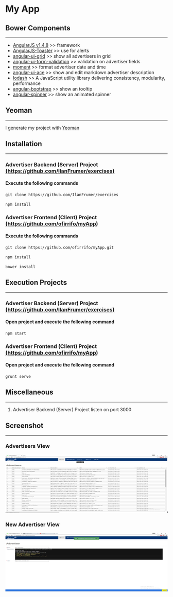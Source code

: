 # My App

## Bower Components
 ---
 
 * [AngularJS v1.4.8](https://angularjs.org/) >> framework
 * [AngularJS-Toaster](https://github.com/jirikavi/AngularJS-Toaster) >> use for alerts
 * [angular-ui-grid](http://ui-grid.info/) >> show all advertisers in grid
 * [angular-ui-form-validation](https://github.com/nelsonomuto/angular-ui-form-validation) >> validation on advertiser fields
 * [moment](http://momentjs.com/) >> format advertiser date and time
 * [angular-ui-ace](http://angular-ui.github.io/ui-ace/) >> show and edit markdown advertiser description
 * [lodash](https://lodash.com/) >> A JavaScript utility library delivering consistency, modularity, performance
 * [angular-bootstrap](https://angular-ui.github.io/bootstrap/) >> show an tooltip
 * [angular-spinner](https://github.com/urish/angular-spinner) >> show an  animated spinner
 
## Yeoman
 ---
 
 I generate my project with [Yeoman](http://yeoman.io/)


## Installation 
---

### Advertiser Backend (Server) Project [(https://github.com/IlanFrumer/exercises)](https://github.com/IlanFrumer/exercises)

#### Execute the following commands

```
git clone https://github.com/IlanFrumer/exercises
```

```
npm install
```

### Advertiser Frontend (Client) Project [(https://github.com/ofirrifo/myApp)](https://github.com/ofirrifo/myApp)

#### Execute the following commands

```
git clone https://github.com/ofirrifo/myApp.git
```

```
npm install
```

```
bower install
```

## Execution Projects
---

### Advertiser Backend (Server) Project [(https://github.com/IlanFrumer/exercises)](https://github.com/IlanFrumer/exercises)

#### Open project and execute the following command

```
npm start
```

### Advertiser Frontend (Client) Project [(https://github.com/ofirrifo/myApp)](https://github.com/ofirrifo/myApp)

#### Open project and execute the following command

```
grunt serve
```

## Miscellaneous
---

1. Advertiser Backend (Server) Project listen on port 3000


## Screenshot
---

### Advertisers View

![Advertisers View](https://github.com/ofirrifo/myApp/blob/master/screenshot-advertisers.png "Advertisers View")

### New Advertiser View

![New Advertiser View](https://github.com/ofirrifo/myApp/blob/master/screenshot-New-advertiser.png "New Advertiser View")



